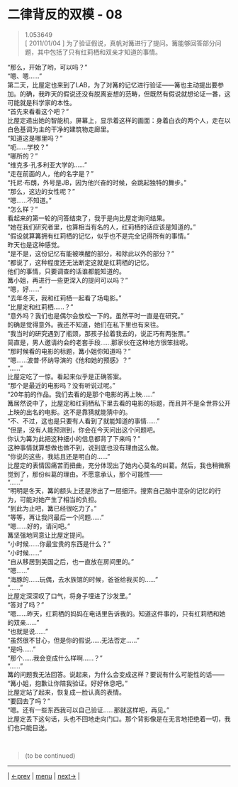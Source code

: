 # 二律背反的双模 - 08
> 1.053649  
> [ 2011/01/04 ] 为了验证假说，真帆对篝进行了提问。篝能够回答部分问题，其中包括了只有红莉栖和双亲才知道的事情。  

“那么，开始了哟，可以吗？”  
“嗯、嗯……”  
第二天，比屋定也来到了LAB，为了对篝的记忆进行验证——篝也主动提出要参加。的确，我昨天的假说还没有脱离妄想的范畴，但既然有假说就想论证一番，这可能就是科学家的本性。  
“首先来看看这个吧？”  
比屋定递出她的智能机，屏幕上，显示着这样的画面：身着白衣的两个人，走在以白色基调为主的干净的建筑物走廊里。  
“知道这是哪里吗？”  
“呃……学校？”  
“哪所的？”  
“维克多·孔多利亚大学的……”  
“走在前面的人，他的名字是？”  
“托尼·布朗，外号是JB，因为他兴奋的时候，会跳起独特的舞步。”  
“那么，这边的女性呢？”  
“嗯……不知道。”  
“怎么样？”  
看起来的第一轮的问答结束了，我于是向比屋定询问结果。  
“她在我们研究者里，也算相当有名的人，红莉栖的话应该是知道的。”  
“假设就算篝拥有红莉栖的记忆，似乎也不是完全记得所有的事情。”  
昨天也是这种感觉。  
“是不是，这份记忆有能被唤醒的部分，和除此以外的部分？”  
“都说了，这种程度还无法断定这就是红莉栖的记忆。  
 他们的事情，只要调查的话谁都能知道的。  
 篝小姐，再进行一些更深入的提问可以吗？”  
“嗯，好……”  
“去年冬天，我和红莉栖一起看了场电影。”  
“比屋定和红莉栖……？”  
“意外吗？我们也是偶尔会放松一下的。虽然平时一直是在研究。”  
的确是觉得意外。我还不知道，她们在私下里也有来往。  
“我当时的研究遇到了瓶颈，那孩子拉着我去的，说正巧有两张票。”  
简直是，男人邀请约会的老套手段……那家伙在这种地方很笨拙呢。  
“那时候看的电影的标题，篝小姐你知道吗？”  
“嗯……波普·怀纳导演的《他和她的预感》？”  
“……”  
比屋定吃了一惊。看起来似乎是正确答案。  
“那个是最近的电影吗？没有听说过呢。”  
“20年前的作品。我们去看的是那个电影的再上映……”  
篝居然说中了，比屋定和红莉栖私下里去看的电影的标题，而且并不是全世界公开上映的出名的电影。这不是靠猜就能猜中的。  
“不、不过，这也是只要有人看到了就能知道的事情……”  
“但是，没有人能预测到，你会在今天问出这个问题吧。  
 你认为篝为此把这种细小的信息都背了下来吗？”  
这种事情就算想做也做不到，说到底也没有理由这么做。  
“你说的这些，我姑且还是明白的……”  
比屋定的表情因痛苦而扭曲，充分体现出了她内心莫名的纠葛。然后，我也稍微察觉到了，那份纠葛的理由。不愿意承认，那个可能性——  
“……”  
“明明是冬天，篝的额头上还是渗出了一层细汗。搜索自己脑中混杂的记忆的行为，可能对她产生了相当的负担。  
“到此为止吧，篝已经很吃力了。”  
“等等，再让我问最后一个问题……”  
“嗯……好的，请问吧。”  
篝坚强地同意让比屋定提问。  
“小时候……你最宝贵的东西是什么？”  
“小时候……”  
“自从移居到美国之后，也一直放在房间里的。”  
“嗯……”  
“海豚的……玩偶，去水族馆的时候，爸爸给我买的……”  
“……”  
比屋定深深叹了口气，将身子埋进了沙发里。”  
“答对了吗？”  
“嗯……昨天，红莉栖的妈妈在电话里告诉我的。知道这件事的，只有红莉栖和她的双亲……”  
“也就是说……”  
“虽然很不甘心，但是你的假说……无法否定……”  
“是吗……”  
“那个……我会变成什么样啊……？”  
“……”  
篝的问题我无法回答。说起来，为什么会变成这样？要说有什么可能性的话——  
“篝小姐，抱歉让你陪我验证。好好休息吧。”  
比屋定站了起来，恢复成一脸认真的表情。  
“要回去了吗？”  
“嗯。还有一些东西我可以自己验证……那就这样吧，再见。”  
比屋定丢下这句话，头也不回地走向门口。那个背影像是在无言地拒绝着一切，我们也只能目送。  


<br/>

> (to be continued)
---

| [←prev](./0100) | [menu](../) | [next→](./0102) |
